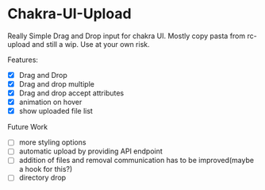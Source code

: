 # Chakra-UI-Upload

Really Simple Drag and Drop input for chakra UI. Mostly copy pasta from rc-upload and still a wip. Use at your own risk.

Features:
- [x] Drag and Drop
- [x] Drag and drop multiple
- [x] Drag and drop accept attributes
- [x] animation on hover
- [x] show uploaded file list

Future Work
- [ ] more styling options
- [ ] automatic upload by providing API endpoint
- [ ] addition of files and removal communication has to be improved(maybe a hook for this?)
- [ ] directory drop